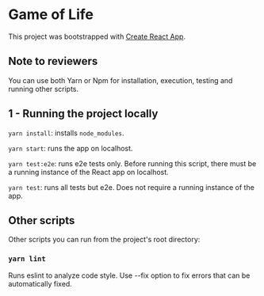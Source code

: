 # Game of Life

This project was bootstrapped with [Create React App](https://github.com/facebook/create-react-app).

## Note to reviewers

You can use both Yarn or Npm for installation, execution, testing and running other scripts.


## 1 - Running the project locally

`yarn install`: installs `node_modules`.

`yarn start`: runs the app on localhost.

`yarn test:e2e`: runs e2e tests only. Before running this script, there must be a running instance of the React app on localhost.

`yarn test`: runs all tests but e2e. Does not require a running instance of the app.


## Other scripts

Other scripts you can run from the project's root directory:

### `yarn lint`

Runs eslint to analyze code style. Use --fix option to fix errors that can be automatically fixed.


